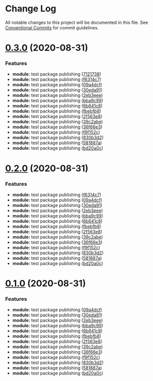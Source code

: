 # Change Log

All notable changes to this project will be documented in this file.
See [Conventional Commits](https://conventionalcommits.org) for commit guidelines.

# [0.3.0](https://github.com/oswee/api/compare/v0.0.1...v0.3.0) (2020-08-31)


### Features

* **module:** test package publishing ([7121738](https://github.com/oswee/api/commit/7121738d9b6bf867c03f8998f24e2f537de4dbd1))
* **module:** test package publishing ([f6314c7](https://github.com/oswee/api/commit/f6314c78f04321c49ca9a26086a19e4d64e77363))
* **module:** test package publishing ([09a4dcf](https://github.com/oswee/api/commit/09a4dcf266ffff5e90f93b8c826060983a1d40ed))
* **module:** test package publishing ([30eda91](https://github.com/oswee/api/commit/30eda9121e71e7914512bb4b8a9b039ca98e6322))
* **module:** test package publishing ([2eb3eee](https://github.com/oswee/api/commit/2eb3eee82db58e031ceb049173274050d5f765b5))
* **module:** test package publishing ([bba9c99](https://github.com/oswee/api/commit/bba9c999b0e8b2f53b4fb8d6413768d527c29f57))
* **module:** test package publishing ([6b641c8](https://github.com/oswee/api/commit/6b641c89e8634b2fbe8011b734ff1181783dadfe))
* **module:** test package publishing ([fbebfb8](https://github.com/oswee/api/commit/fbebfb8a054dcdd123ce3d0c37b6a471730078fe))
* **module:** test package publishing ([2f563e8](https://github.com/oswee/api/commit/2f563e8e6b0c75f3fd63d1100f40790f9719f01c))
* **module:** test package publishing ([39c2abe](https://github.com/oswee/api/commit/39c2abef972b8343912b99d09c5c7b3b5401aadd))
* **module:** test package publishing ([36f66e3](https://github.com/oswee/api/commit/36f66e3bd9ca4cbc1df4da5de1e0c56c9700019a))
* **module:** test package publishing ([f9f152c](https://github.com/oswee/api/commit/f9f152c9deb53793b501ff2a00dc652b4eb44eb4))
* **module:** test package publishing ([830b3d2](https://github.com/oswee/api/commit/830b3d2c1a974f2a1d62bf09a6acfc0d91835f1e))
* **module:** test package publishing ([581887a](https://github.com/oswee/api/commit/581887a27d777b3b0fca018faa14946a3c9574d3))
* **module:** test package publishing ([bd20a0c](https://github.com/oswee/api/commit/bd20a0c19222994359710dc16c57ce4a8eda133a))





# [0.2.0](https://github.com/oswee/api/compare/v0.0.1...v0.2.0) (2020-08-31)


### Features

* **module:** test package publishing ([f6314c7](https://github.com/oswee/api/commit/f6314c78f04321c49ca9a26086a19e4d64e77363))
* **module:** test package publishing ([09a4dcf](https://github.com/oswee/api/commit/09a4dcf266ffff5e90f93b8c826060983a1d40ed))
* **module:** test package publishing ([30eda91](https://github.com/oswee/api/commit/30eda9121e71e7914512bb4b8a9b039ca98e6322))
* **module:** test package publishing ([2eb3eee](https://github.com/oswee/api/commit/2eb3eee82db58e031ceb049173274050d5f765b5))
* **module:** test package publishing ([bba9c99](https://github.com/oswee/api/commit/bba9c999b0e8b2f53b4fb8d6413768d527c29f57))
* **module:** test package publishing ([6b641c8](https://github.com/oswee/api/commit/6b641c89e8634b2fbe8011b734ff1181783dadfe))
* **module:** test package publishing ([fbebfb8](https://github.com/oswee/api/commit/fbebfb8a054dcdd123ce3d0c37b6a471730078fe))
* **module:** test package publishing ([2f563e8](https://github.com/oswee/api/commit/2f563e8e6b0c75f3fd63d1100f40790f9719f01c))
* **module:** test package publishing ([39c2abe](https://github.com/oswee/api/commit/39c2abef972b8343912b99d09c5c7b3b5401aadd))
* **module:** test package publishing ([36f66e3](https://github.com/oswee/api/commit/36f66e3bd9ca4cbc1df4da5de1e0c56c9700019a))
* **module:** test package publishing ([f9f152c](https://github.com/oswee/api/commit/f9f152c9deb53793b501ff2a00dc652b4eb44eb4))
* **module:** test package publishing ([830b3d2](https://github.com/oswee/api/commit/830b3d2c1a974f2a1d62bf09a6acfc0d91835f1e))
* **module:** test package publishing ([581887a](https://github.com/oswee/api/commit/581887a27d777b3b0fca018faa14946a3c9574d3))
* **module:** test package publishing ([bd20a0c](https://github.com/oswee/api/commit/bd20a0c19222994359710dc16c57ce4a8eda133a))





# [0.1.0](https://github.com/oswee/api/compare/v0.0.1...v0.1.0) (2020-08-31)


### Features

* **module:** test package publishing ([09a4dcf](https://github.com/oswee/api/commit/09a4dcf266ffff5e90f93b8c826060983a1d40ed))
* **module:** test package publishing ([30eda91](https://github.com/oswee/api/commit/30eda9121e71e7914512bb4b8a9b039ca98e6322))
* **module:** test package publishing ([2eb3eee](https://github.com/oswee/api/commit/2eb3eee82db58e031ceb049173274050d5f765b5))
* **module:** test package publishing ([bba9c99](https://github.com/oswee/api/commit/bba9c999b0e8b2f53b4fb8d6413768d527c29f57))
* **module:** test package publishing ([6b641c8](https://github.com/oswee/api/commit/6b641c89e8634b2fbe8011b734ff1181783dadfe))
* **module:** test package publishing ([fbebfb8](https://github.com/oswee/api/commit/fbebfb8a054dcdd123ce3d0c37b6a471730078fe))
* **module:** test package publishing ([2f563e8](https://github.com/oswee/api/commit/2f563e8e6b0c75f3fd63d1100f40790f9719f01c))
* **module:** test package publishing ([39c2abe](https://github.com/oswee/api/commit/39c2abef972b8343912b99d09c5c7b3b5401aadd))
* **module:** test package publishing ([36f66e3](https://github.com/oswee/api/commit/36f66e3bd9ca4cbc1df4da5de1e0c56c9700019a))
* **module:** test package publishing ([f9f152c](https://github.com/oswee/api/commit/f9f152c9deb53793b501ff2a00dc652b4eb44eb4))
* **module:** test package publishing ([830b3d2](https://github.com/oswee/api/commit/830b3d2c1a974f2a1d62bf09a6acfc0d91835f1e))
* **module:** test package publishing ([581887a](https://github.com/oswee/api/commit/581887a27d777b3b0fca018faa14946a3c9574d3))
* **module:** test package publishing ([bd20a0c](https://github.com/oswee/api/commit/bd20a0c19222994359710dc16c57ce4a8eda133a))
